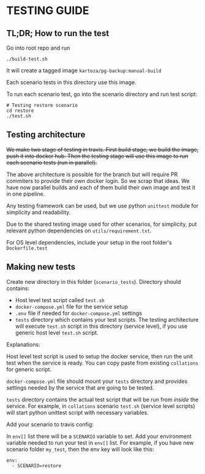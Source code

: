 # TESTING GUIDE


## TL;DR; How to run the test

Go into root repo and run

```
./build-test.sh
```

It will create a tagged image `kartoza/pg-backup:manual-build`

Each scenario tests in this directory use this image.

To run each scenario test, go into the scenario directory and run test script:

```
# Testing restore scenario
cd restore
./test.sh
```

## Testing architecture

~~We make two stage of testing in travis.
First build stage, we build the image, push it into docker hub. 
Then the testing stage will 
use this image to run each scenario tests (run in parallel).~~

The above architecture is possible for the branch but will require PR commiters to provide their own docker login. So we scrap that ideas. We have now parallel builds and each of them build their own image and test it in one pipeline.

Any testing framework can be used, but we use python `unittest` module for simplicity and readability.

Due to the shared testing image used for other scenarios, for simplicity, put 
relevant python dependencies on `utils/requirement.txt`. 

For OS level dependencies, include your setup in the root folder's `Dockerfile.test`

## Making new tests

Create new directory in this folder (`scenario_tests`).
Directory should contains:

- Host level test script called `test.sh`
- `docker-compose.yml` file for the service setup
- `.env` file if needed for `docker-compose.yml` settings
- `tests` directory which contains your test scripts. The testing architecture will
  execute `test.sh` script in this directory (service level), if you use generic host level `test.sh` script.


Explanations:

Host level test script is used to setup the docker service, then run the unit test when 
the service is ready. You can copy paste from existing `collations` for generic script.

`docker-compose.yml` file should mount your `tests` directory and provides settings 
needed by the service that are going to be tested.

`tests` directory contains the actual test script that will be run from *inside* 
the service. For example, in `collations` scenario `test.sh` (service level scripts) 
will start python unittest script with necessary variables.

Add your scenario to travis config:

In `env[]` list there will be a `SCENARIO` variable to set.
Add your environment variable needed to run your test in `env[]` list.
For example, if you have new scenario folder `my_test`, then the env key 
will look like this:

```
env:
  - SCENARIO=restore
```
